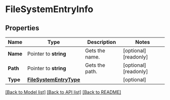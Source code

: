 # FileSystemEntryInfo

## Properties

Name | Type | Description | Notes
------------ | ------------- | ------------- | -------------
**Name** | Pointer to **string** | Gets the name. | [optional] [readonly] 
**Path** | Pointer to **string** | Gets the path. | [optional] [readonly] 
**Type** | [**FileSystemEntryType**](FileSystemEntryType.md) |  | [optional] 

[[Back to Model list]](../README.md#documentation-for-models) [[Back to API list]](../README.md#documentation-for-api-endpoints) [[Back to README]](../README.md)


